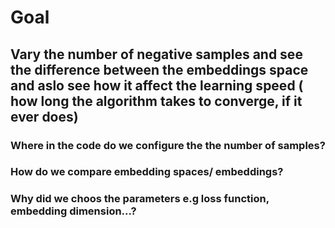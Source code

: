# Goal

## Vary the number of negative samples and see the difference between the embeddings space and aslo see how it affect the learning speed ( how long the algorithm takes to converge, if it ever does)

### Where in the code do we configure the the number of samples? 
### How do we compare embedding spaces/ embeddings?
### Why did we choos the parameters e.g loss function, embedding dimension...?